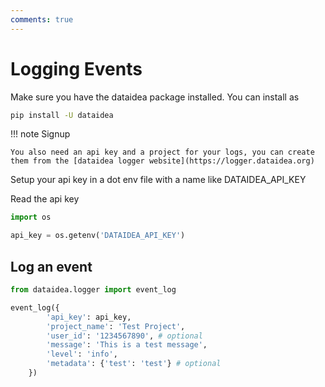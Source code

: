 ```yaml
---
comments: true
---
```


# Logging Events

Make sure you have the dataidea package installed. You can install as 

```sh title="Install DATAIDEA"
pip install -U dataidea
```

!!! note Signup

    You also need an api key and a project for your logs, you can create them from the [dataidea logger website](https://logger.dataidea.org)


Setup your api key in a dot env file with a name like DATAIDEA_API_KEY

Read the api key

```py title="Get API Key" hl_lines="3"
import os 

api_key = os.getenv('DATAIDEA_API_KEY')
```

## Log an event

```py title="Log an event"
from dataidea.logger import event_log

event_log({
        'api_key': api_key,
        'project_name': 'Test Project',
        'user_id': '1234567890', # optional
        'message': 'This is a test message',
        'level': 'info',
        'metadata': {'test': 'test'} # optional
    })
```
